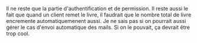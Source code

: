 Il ne reste que la partie d'authentification et de permission.
Il reste aussi le fait que quand un client remet le livre, il faudrait que le nombre total de livre encremente automatiquemenent aussi.
Je ne sais pas si on pourrait aussi gérer le cas d'envoi automatique des mails. Si on le pouvait, ça devrait être trop cool.

